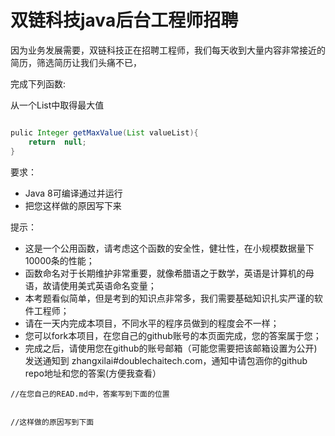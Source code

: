 # 双链科技java后台工程师招聘

因为业务发展需要，双链科技正在招聘工程师，我们每天收到大量内容非常接近的简历，筛选简历让我们头痛不已，



完成下列函数:

从一个List中取得最大值

```java

pulic Integer getMaxValue(List valueList){
    return  null;
}

```

要求：

* Java 8可编译通过并运行
* 把您这样做的原因写下来

提示：
* 这是一个公用函数，请考虑这个函数的安全性，健壮性，在小规模数据量下10000条的性能；
* 函数命名对于长期维护非常重要，就像希腊语之于数学，英语是计算机的母语，故请使用美式英语命名变量；
* 本考题看似简单，但是考到的知识点非常多，我们需要基础知识扎实严谨的软件工程师；
* 请在一天内完成本项目，不同水平的程序员做到的程度会不一样；
* 您可以fork本项目，在您自己的github账号的本页面完成，您的答案属于您；
* 完成之后，请使用您在github的账号邮箱（可能您需要把该邮箱设置为公开)发送通知到 zhangxilai#doublechaitech.com，通知中请包涵你的github repo地址和您的答案(方便我查看）


```
//在您自己的READ.md中，答案写到下面的位置


//这样做的原因写到下面


```
